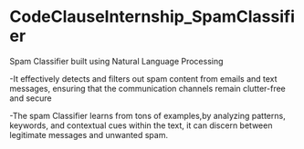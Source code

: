 # CodeClauseInternship_SpamClassifier



Spam Classifier built using Natural Language Processing


-It effectively detects and filters out spam content from emails and text messages, ensuring that the communication channels remain clutter-free and secure


-The spam Classifier learns from tons of examples,by analyzing patterns, keywords, and contextual cues within the text, it can discern between legitimate messages and unwanted spam.
